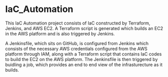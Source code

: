 # IaC_Automation

This IaC Automation project consists of IaC constructed by Terraform, Jenkins, and AWS EC2. A Terraform script is generated which builds an EC2 in the AWS platform and is also triggered by Jenkins.

A Jenkinsfile, which sits on GitHub, is configured from Jenkins which consists of the necessary AWS credentials configured from the AWS platform through IAM, along with a Terraform script that contains IaC codes to build the EC2 on the AWS platform. The Jenkinsfile is then triggered by buidling a job, which provides an end to end view of the infrasturecture as it builds.
